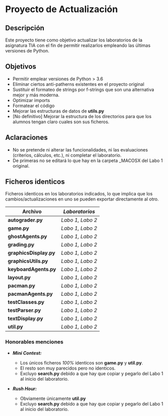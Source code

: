 # Proyecto de Actualización

## Descripción

Este proyecto tiene como objetivo actualizar los laboratorios de la asignatura TIA con el fin de permitir realizarlos empleando las últimas versiones de Python.

## Objetivos

- Permitir emplear versiones de Python > 3.6
- Eliminar ciertos anti-patherns existentes en el proyecto original
- Sustituir el formateo de strings por f-strings que son una alternativa mejor y más moderna.
- Optimizar imports
- Formatear el código
- Mejorar las estructuras de datos de **utils.py**
- [No definitivo] Mejorar la estructura de los directorios para que los alumnos tengan claro cuales son sus ficheros.

## Aclaraciones

* No se pretende ni alterar las funcionalidades, ni las evaluaciones (criterios, cálculos, etc.), ni completar el laboratorio.
* De primeras no se editará lo que hay en la carpeta _MACOSX del Labo 1 original.

## Ficheros identicos

Ficheros identicos en los laboratorios indicados, lo que implica que los cambios/actualizaciones en uno se pueden exportar directamente al otro.

Archivo | _Laboratorios_
--- | --- 
**autograder.py** | _Labo 1, Labo 2_
**game.py** | _Labo 1, Labo 2_
**ghostAgents.py** | _Labo 1, Labo 2_
**grading.py** | _Labo 1, Labo 2_
**graphicsDisplay.py** | _Labo 1, Labo 2_
**graphicsUtils.py** | _Labo 1, Labo 2_
**keyboardAgents.py** | _Labo 1, Labo 2_
**layout.py** | _Labo 1, Labo 2_
**pacman.py** | _Labo 1, Labo 2_
**pacmanAgents.py** | _Labo 1, Labo 2_
**testClasses.py** | _Labo 1, Labo 2_
**testParser.py** | _Labo 1, Labo 2_
**textDisplay.py** | _Labo 1, Labo 2_
**util.py** | _Labo 1, Labo 2_

### Honorables menciones
- **_Mini Contest:_** 
  - Los únicos ficheros _100%_ identicos son **game.py** y **util.py**.
  - El resto son muy parecidos pero no identicos.
  - Excluyo **search.py** debido a que hay que copiar y pegarlo del Labo 1 al inicio del laboratorio.


- **_Rush Hour:_** 
  - Obviamente únicamente **util.py**
  - Excluyo **search.py** debido a que hay que copiar y pegarlo del Labo 1 al inicio del laboratorio.
